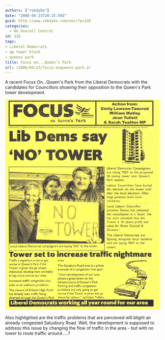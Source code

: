 ```yaml
---
authors: ["robdyke"]
date: "2006-04-23T20:25:59Z"
guid: http://www.robdyke.com/noc/?p=126
categories:
  - No Overall Control
id: 126
tags:
- Liberal Democrats
- qp tower block
- queens park
title: Focus on...Queen’s Park
url: /2006/04/23/focus-onqueens-park-2/
---
```

A recent Focus On...Queen's Park from the Liberal Democrats with the candidates for Councillors showing their opposition to the Queen's Park tower development.

<a rel="attachment" title="Lib Dems Focus on Queen's Park" href="http://www.robdyke.com/bec/?attachment_id=98"><img alt="Lib Dems Focus on Queen's Park" src="/pubfiles/2006/04/libdems_qp_focus_mar06.jpg" /></a>

Also highlighted are the traffic problems that are percieved will blight an already congested Salusbury Road. Well, the development is supposed to address this issue by changing the flow of traffic in the area - but with no tower to route traffic around.....?